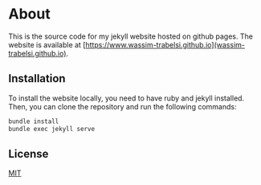 # About

This is the source code for my jekyll website hosted on github pages. 
The website is available at [https://www.wassim-trabelsi.github.io](wassim-trabelsi.github.io).

## Installation

To install the website locally, you need to have ruby and jekyll installed.
Then, you can clone the repository and run the following commands:

```bash
bundle install
bundle exec jekyll serve
```

## License
[MIT](https://choosealicense.com/licenses/mit/)

